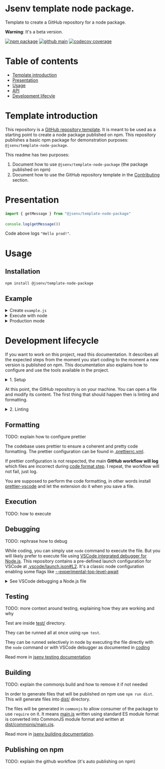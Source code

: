 # Jsenv template node package.

Template to create a GitHub repository for a node package.

**Warning**: It's a beta version.

[![npm package](https://img.shields.io/npm/v/@jsenv/template-node-package.svg?logo=npm&label=package)](https://www.npmjs.com/package/@jsenv/template-node-package)
[![github main](https://github.com/jsenv/jsenv-template-node-package/workflows/main/badge.svg)](https://github.com/jsenv/jsenv-template-node-package/actions?workflow=main)
[![codecov coverage](https://codecov.io/gh/jsenv/jsenv-template-node-package/branch/master/graph/badge.svg)](https://codecov.io/gh/jsenv/jsenv-template-node-package)

# Table of contents

- [Template introduction](#Template-introduction)
- [Presentation](#Presentation)
- [Usage](#Usage)
- [API](#API)
- [Development lifecyle](#Development-lifecycle)

# Template introduction

This repository is a [GitHub repository template](https://docs.github.com/en/github-ae@latest/github/creating-cloning-and-archiving-repositories/creating-a-repository-from-a-template#creating-a-repository-from-a-template). It is meant to be used as a starting point to create a node package published on npm. This repository publishes a basic npm package for demonstration purposes: `@jsenv/template-node-package`.

This readme has two purposes:

1. Document how to use `@jsenv/template-node-package` (the package published on npm)
2. Document how to use the GitHub repository template in the [Contributing](#Contributing) section.

# Presentation

```js
import { getMessage } from "@jsenv/template-node-package"

console.log(getMessage())
```

Code above logs `"Hello prod!"`.

# Usage

## Installation

```console
npm install @jsenv/template-node-package
```

## Example

<details>
  <summary>Create <code>example.js</code></summary>

```js
import { getMessage } from "@jsenv/template-node-package"

console.log(getMessage())
```

The package also provides files written in commonjs. It means you can also `require` it as shown below.

```js
const { getMessage } = require("@jsenv/template-node-package")

console.log(getMessage())
```

</details>

<details>
  <summary>Execute with node</summary>

`example.js` can be executed with the `node` command.

```console
node ./example.js
```

It would log `Hello dev!` in the terminal as shown in the screenshot below.

![screenshot of terminal after execution with node](./TODO.png)

</details>

<details>
  <summary>Production mode</summary>

This package have two mode: development and production. By default this package is in development mode. development is the default mode to be in sync with Node.js where production must be enabled by `process.env.NODE_ENV=production`. production mode can be enabled using [--conditions=production](https://nodejs.org/docs/latest-v15.x/api/packages.html#packages_resolving_user_conditions).

```console
node --conditions=production example.js
```

![screenshot of terminal after execution with node and --condition=production](./TODO.png)

> For this dumb package the effect of production mode is trivial. In a real package, development and production could have more important differences.

> Feel free to remove the production mode if you don't need it.

</details>

# Development lifecycle

If you want to work on this project, read this documentation. It describes all the expected steps from the moment you start coding to the moment a new version is published on npm. This documentation also explains how to configure and use the tools available in the project.

<details>
  <summary>1. Setup</summary>

The following setup is recommended to install this repository on your machine:

**Operating System**: Mac, Linux or Windows.

**Code editor**: [Visual Studio Code](https://code.visualstudio.com/).

**Command line tools**:

- [git](https://git-scm.com/) version 2.26.0 or above
- [node](https://nodejs.org/en/) version 14.9.0 or above

If setup is done, run the following commands:

```console
git clone git@github.com:jsenv/jsenv-template-node-package.git
```

```console
npm install
```

</details>

At this point, the GitHub repository is on your machine. You can open a file and modify its content. The first thing that should happen then is linting and formatting.

<details>
  <summary>2. Linting</summary>

TODO: explain how to configure ESLint

The codebase uses ESLint to lint files. The ESLint configuration can be found in [.eslintrc.cjs](./.eslintrc.cjs). The ESLint configuration consider all files as written for a browser except thoose inside `script/` and `github/` directories. The rest of the configuration comes from [@jsenv/eslint-config](https://github.com/jsenv/jsenv-eslint-config#eslint-config).

If ESLint rules are not respected, the main **GitHub workflow will fail** during [code quality step](./.github/workflows/ci.yml#L45).

You can run `npm run eslint-check` to ensure your file respects ESLint rules. It is recommended to install and use [vscode-eslint](https://marketplace.visualstudio.com/items?itemName=dbaeumer.vscode-eslint) to have ESLint integrated in VSCode.

</details>

## Formatting

TODO: explain how to configure prettier

The codebase uses prettier to ensure a coherent and pretty code formatting. The prettier configuration can be found in [.prettierrc.yml](./.prettierrc.yml).

If prettier configuration is not respected, the main **GitHub workflow will log** which files are incorrect during [code format step](./.github/workflows/ci.yml#L33). I repeat, the workflow will not fail, just log.

You are supposed to perform the code formatting, in other words install [prettier-vscode](https://marketplace.visualstudio.com/items?itemName=esbenp.prettier-vscode) and let the extension do it when you save a file.

## Execution

TODO: how to execute

## Debugging

TODO: rephrase how to debug

While coding, you can simply use `node` command to execute the file. But you will likely prefer to execute file using [VSCode integrated debugger for Node.js](https://code.visualstudio.com/docs/nodejs/nodejs-debugging). This repository contains a pre-defined launch configuration for VSCode at [.vscode/launch.json#L2](./.vscode/launch.json#L5). It's a classic node configuration enabling some flags like [--experimental-top-level-await](https://nodejs.org/docs/latest-v14.x/api/cli.html#cli_experimental_repl_await)

<details>
  <summary>See VSCode debugging a Node.js file</summary>

![Screencast of debugging a Node.js file in VSCode](./docs/vscode-node-debug.gif)

</details>

## Testing

TODO: more context around testing, explaining how they are working and why

Test are inside [test/](./test/) directory.

They can be runned all at once using `npm test`.

They can be runned selectively in node by executing the file directly with the `node` command or with VSCode debugger as documented in [coding](#coding)

Read more in [jsenv testing documentation](https://github.com/jsenv/jsenv-core#testing)

## Building

TODO: explain the commonjs build and how to remove it if not needed

In order to generate files that will be published on npm use `npm run dist`. This will generate files into [dist/](./dist/) directory.

The files will be generated in `commonjs` to allow consumer of the package to use `require` on it. It means [main.js](./main.js) written using standard ES module format is converted into CommonJS module format and written at [dist/commonjs/main.cjs](./dist/commonjs/main.cjs).

Read more in [jsenv building documentation](https://github.com/jsenv/jsenv-core/blob/master/docs/building/readme.md#Building-a-nodejs-package).

## Publishing on npm

TODO: explain the github workflow (it's auto publishing on npm)
